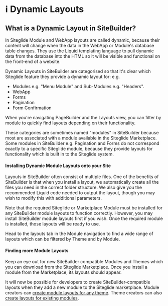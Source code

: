 # ℹ️ Dynamic Layouts

## What is a Dynamic Layout in SiteBuilder? <a href="#what-is-a-module-in-sitebuilder" id="what-is-a-module-in-sitebuilder"></a>

In Siteglide Module and WebApp layouts are called dynamic, because their content will change when the data in the WebApp or Module's database table changes. They use the Liquid templating language to pull dynamic data from the database into the HTML so it will be visible and functional on the front-end of a website.

Dynamic Layouts in SiteBuilder are categorised so that it's clear which Siteglide feature they provide a dynamic layout for: e.g.

* Modules e.g. "Menu Module" and Sub-Modules e.g. "Headers".
* WebApp
* Forms
* Pagination
* Form Confirmation

When you're navigating PageBuilder and the Layouts view, you can filter by module to quickly find layouts depending on their functionality.

These categories are sometimes named "modules" in SiteBuilder because most are associated with a module available in the Siteglide Marketplace. Some modules in SiteBuilder e.g. Pagination and Forms do not correspond exactly to a specific Siteglide module, because they provide layouts for functionality which is built in to the Siteglide system.

#### Installing Dynamic Module Layouts onto your Site <a href="#installing-dynamic-module-layouts-onto-your-site" id="installing-dynamic-module-layouts-onto-your-site"></a>

Layouts in SiteBuilder often consist of multiple files. One of the benefits of SiteBuilder is that when you install a layout, we automatically create all the files you need in the correct folder structure. We also give you the recommended Liquid code needed to output the layout, though you may wish to modify this with additional parameters.

Note that the required Siteglide or Marketplace Module must be installed for any SiteBuilder module layouts to function correctly. However, you may install SiteBuilder module layouts first if you wish. Once the required module is installed, those layouts will be ready to use.

Head to the layouts tab in the Module navigation to find a wide range of layouts which can be filtered by Theme and by Module.

#### Finding more Module Layouts <a href="#finding-more-module-layouts" id="finding-more-module-layouts"></a>

Keep an eye out for new SiteBuilder compatible Modules and Themes which you can download from the Siteglide Marketplace. Once you install a module from the Marketplace, its layouts should appear.

It will now be possible for developers to create SiteBuilder-compatible layouts when they add a new module to the Siteglide marketplace. Module creators can [create module layouts for any theme](https://www.sitegurus.io/documentation/sitebuilder/adding\_sitebuilder\_content\_using\_modules/adding\_modules). Theme creators can also [create layouts for existing modules](https://www.sitegurus.io/documentation/sitebuilder/adding\_sitebuilder\_content\_using\_modules/adding\_themes).
